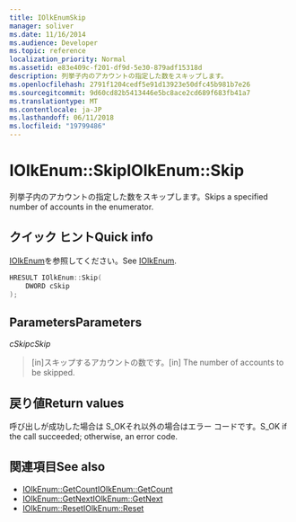 ```yaml
---
title: IOlkEnumSkip
manager: soliver
ms.date: 11/16/2014
ms.audience: Developer
ms.topic: reference
localization_priority: Normal
ms.assetid: e83e409c-f201-df9d-5e30-879adf15318d
description: 列挙子内のアカウントの指定した数をスキップします。
ms.openlocfilehash: 2791f1204cedf5e91d13923e50dfc45b981b7e26
ms.sourcegitcommit: 9d60cd82b5413446e5bc8ace2cd689f683fb41a7
ms.translationtype: MT
ms.contentlocale: ja-JP
ms.lasthandoff: 06/11/2018
ms.locfileid: "19799486"
---
```

# <a name="iolkenumskip"></a><span data-ttu-id="0366d-103">IOlkEnum::Skip</span><span class="sxs-lookup"><span data-stu-id="0366d-103">IOlkEnum::Skip</span></span>

<span data-ttu-id="0366d-104">列挙子内のアカウントの指定した数をスキップします。</span><span class="sxs-lookup"><span data-stu-id="0366d-104">Skips a specified number of accounts in the enumerator.</span></span>
  
## <a name="quick-info"></a><span data-ttu-id="0366d-105">クイック ヒント</span><span class="sxs-lookup"><span data-stu-id="0366d-105">Quick info</span></span>

<span data-ttu-id="0366d-106">[IOlkEnum](iolkenum.md)を参照してください。</span><span class="sxs-lookup"><span data-stu-id="0366d-106">See [IOlkEnum](iolkenum.md).</span></span>
  
```cpp
HRESULT IOlkEnum::Skip(  
    DWORD cSkip 
);
```

## <a name="parameters"></a><span data-ttu-id="0366d-107">Parameters</span><span class="sxs-lookup"><span data-stu-id="0366d-107">Parameters</span></span>

<span data-ttu-id="0366d-108">_cSkip_</span><span class="sxs-lookup"><span data-stu-id="0366d-108">_cSkip_</span></span>
  
> <span data-ttu-id="0366d-109">[in]スキップするアカウントの数です。</span><span class="sxs-lookup"><span data-stu-id="0366d-109">[in] The number of accounts to be skipped.</span></span>
    
## <a name="return-values"></a><span data-ttu-id="0366d-110">戻り値</span><span class="sxs-lookup"><span data-stu-id="0366d-110">Return values</span></span>

<span data-ttu-id="0366d-111">呼び出しが成功した場合は S_OKそれ以外の場合はエラー コードです。</span><span class="sxs-lookup"><span data-stu-id="0366d-111">S_OK if the call succeeded; otherwise, an error code.</span></span>
  
## <a name="see-also"></a><span data-ttu-id="0366d-112">関連項目</span><span class="sxs-lookup"><span data-stu-id="0366d-112">See also</span></span>

- [<span data-ttu-id="0366d-113">IOlkEnum::GetCount</span><span class="sxs-lookup"><span data-stu-id="0366d-113">IOlkEnum::GetCount</span></span>](iolkenum-getcount.md) 
- [<span data-ttu-id="0366d-114">IOlkEnum::GetNext</span><span class="sxs-lookup"><span data-stu-id="0366d-114">IOlkEnum::GetNext</span></span>](iolkenum-getnext.md)  
- [<span data-ttu-id="0366d-115">IOlkEnum::Reset</span><span class="sxs-lookup"><span data-stu-id="0366d-115">IOlkEnum::Reset</span></span>](iolkenum-reset.md)

